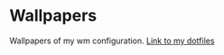 # Wallpapers

Wallpapers of my wm configuration.
[Link to my dotfiles](https://github.com/SaeedAlian/.dotfiles)
